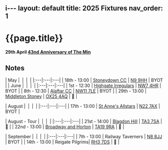 i---
layout: default
title: 2025 Fixtures
nav_order: 1
---

# {{page.title}}

**29th April [43nd Anniversary of The Min](/1982/clifton-hill-house)**

## Notes 


| May |  |  |  |
|:---|:---|:---|
| 18th&nbsp;-&nbsp;13:00 | [Stoneydown&nbsp;CC](stoneydown-cc) | [N9 9HH](https://maps.app.goo.gl/hpcjyP2N6YEA84G67?) | BYOT |
| June |  |  |  |
|:---|:---|:---|
| 1st&nbsp;-&nbsp;12:30 | [Highgate&nbsp;Irregulars](highgate-irregulars) | [NW7 4HR](https://maps.app.goo.gl/6XtCfCqS717gHoMe6) | BYOT |
| 8th&nbsp;-&nbsp;12:30 | [Alaftar&nbsp;CC](alaftar-cc) | [NW11 7LE](https://maps.app.goo.gl/dTy6FeEAN5mH84jy9) | BYOT |
| 29th&nbsp;-&nbsp;13:00 | [Middleton&nbsp;Stoney](middleton-stoney)  | [OX25 4AQ](https://goo.gl/maps/VPaRvUceyyN7zqbF9) | 🥪 |

| August |  |  |  |
|:---|:---|:---|
| 17th&nbsp;-&nbsp;13:00 | [St&nbsp;Anne's&nbsp;Allstars](st-annes-allstars) | [N22 7AX](https://maps.app.goo.gl/wuhYQfawQnkMXxeY9) | BYOT |

| August - Tour |  |  |  |
|:---|:---|:---|
| 21st&nbsp;-&nbsp;14:00 | [Blagdon&nbsp;Hill](blagdon-hill) | [TA3 7SA](https://goo.gl/maps/H6iLZLNcja12) | 🥪 |
| 22nd&nbsp;-&nbsp;13:00 | [Broadway&nbsp;and&nbsp;Horton](broadway-and-horton) | [TA19 9RA](https://goo.gl/maps/hVamJL8if6v) | 🥪 |

| September |  |  |  |
|:---|:---|:---|
| 7th&nbsp;-&nbsp;13:00 | Railway&nbsp;Taverners | [N8 8JJ](https://maps.app.goo.gl/AY6YGTFG9fLaRCCk6) | BYOT |
| 14th&nbsp;-&nbsp;13:00 | Reigate&nbsp;Pilgrims| [RH3 7DS](https://goo.gl/maps/APtKSjuaQ5v) | 🥪 |

